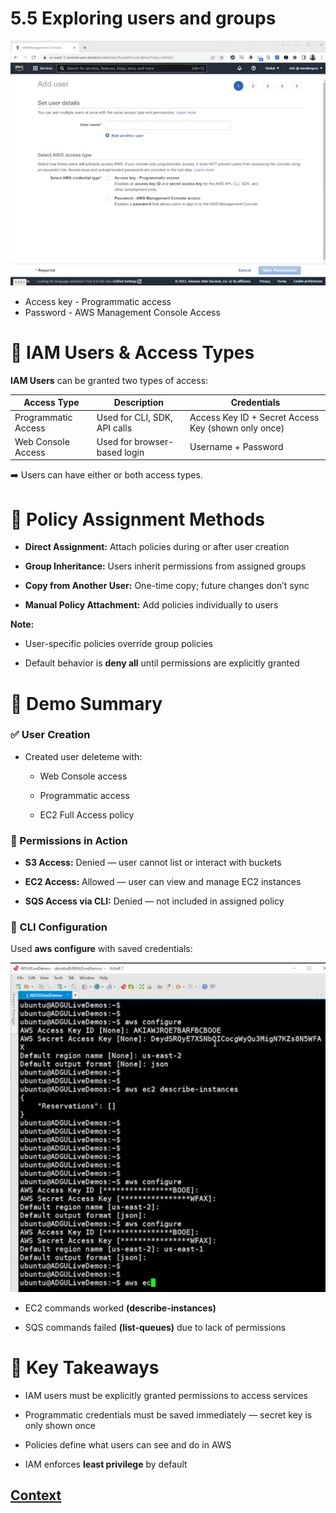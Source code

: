 # 5.5 Exploring users and groups 

![users_access_types.jpg](./IMAGES/5.5_Exploring_users_and_groups/users_access_types.jpg)

* Access key - Programmatic access
* Password - AWS Management Console Access


# 👤 IAM Users & Access Types

**IAM Users** can be granted two types of access:

| Access Type          | Description                  | Credentials                                      |
|----------------------|------------------------------|--------------------------------------------------|
| Programmatic Access  | Used for CLI, SDK, API calls | Access Key ID + Secret Access Key (shown only once) |
| Web Console Access   | Used for browser-based login | Username + Password                              |

 ➡️ Users can have either or both access types.

# 🔐 Policy Assignment Methods

* **Direct Assignment:** Attach policies during or after user creation

* **Group Inheritance:** Users inherit permissions from assigned groups

* **Copy from Another User:** One-time copy; future changes don’t sync

* **Manual Policy Attachment:** Add policies individually to users

**Note:**

* User-specific policies override group policies

* Default behavior is **deny all** until permissions are explicitly granted

# 🧪 Demo Summary

### ✅ User Creation

* Created user deleteme with:

    - Web Console access

    - Programmatic access

    - EC2 Full Access policy

### 🔐 Permissions in Action

* **S3 Access:** Denied — user cannot list or interact with buckets

* **EC2 Access:** Allowed — user can view and manage EC2 instances

* **SQS Access via CLI:** Denied — not included in assigned policy

### 🧰 CLI Configuration

Used **aws configure** with saved credentials:

![xshell.jpg](./IMAGES/5.5_Exploring_users_and_groups/xshell.jpg)

* EC2 commands worked **(describe-instances)**

* SQS commands failed **(list-queues)** due to lack of permissions

# 🧠 Key Takeaways

* IAM users must be explicitly granted permissions to access services

* Programmatic credentials must be saved immediately — secret key is only shown once

* Policies define what users can see and do in AWS

* IAM enforces **least privilege** by default
 
 
 ## [Context](./../context.md)